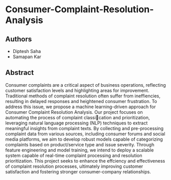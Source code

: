 # Consumer-Complaint-Resolution-Analysis

## Authors
- Diptesh Saha
- Samapan Kar

## Abstract
Consumer complaints are a critical aspect of business operations, reflecting customer satisfaction levels and highlighting areas for improvement. Traditional methods of complaint resolution often suffer from ineffiencies, resulting in delayed responses and heightened consumer frustration. To address this issue, we propose a machine learning-driven approach for Consumer Complaint Resolution Analysis. Our project focuses on automating the process of complaint classication and prioritization, leveraging natural language processing (NLP) techniques to extract meaningful insights from complaint texts. By collecting and pre-processing complaint data from various sources, including consumer forums and social media platforms, we aim to develop robust models capable of categorizing complaints based on product/service type and issue severity. Through feature engineering and model training, we intend to deploy a scalable system capable of real-time complaint processing and resolution prioritization. This project seeks to enhance the effciency and effectiveness of complaint resolution processes, ultimately improving customer satisfaction and fostering stronger consumer-company relationships.
